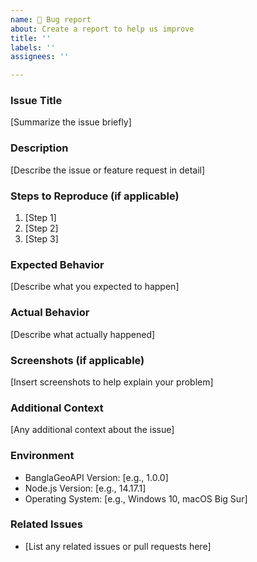 ```yaml
---
name: 🐛 Bug report
about: Create a report to help us improve
title: ''
labels: ''
assignees: ''

---
```


### Issue Title
[Summarize the issue briefly]

### Description
[Describe the issue or feature request in detail]

### Steps to Reproduce (if applicable)
1. [Step 1]
2. [Step 2]
3. [Step 3]

### Expected Behavior
[Describe what you expected to happen]

### Actual Behavior
[Describe what actually happened]

### Screenshots (if applicable)
[Insert screenshots to help explain your problem]

### Additional Context
[Any additional context about the issue]

### Environment
- BanglaGeoAPI Version: [e.g., 1.0.0]
- Node.js Version: [e.g., 14.17.1]
- Operating System: [e.g., Windows 10, macOS Big Sur]

### Related Issues
- [List any related issues or pull requests here]
